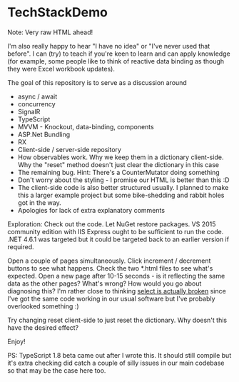 # TechStackDemo

Note: Very raw HTML ahead!

I'm also really happy to hear "I have no idea" or "I've never used that before".  I can (try) to teach if you're keen to learn and can apply knowledge (for example, some people like to think of reactive data binding as though they were Excel workbook updates).

The goal of this repository is to serve as a discussion around
* async / await
* concurrency
* SignalR
* TypeScript
* MVVM - Knockout, data-binding, components
* ASP.Net Bundling
* RX
* Client-side / server-side repository
* How observables work.  Why we keep them in a dictionary client-side.  Why the "reset" method doesn't just clear the dictionary in this case
* The remaining bug.  Hint: There's a CounterMutator doing something
* Don't worry about the styling - I promise our HTML is better than this :D
* The client-side code is also better structured usually.  I planned to make this a larger example project but some bike-shedding and rabbit holes got in the way.
* Apologies for lack of extra explanatory comments

Exploration:
Check out the code.  Let NuGet restore packages.  VS 2015 community edition with IIS Express ought to be sufficient to run the code.  .NET 4.6.1 was targeted but it could be targeted back to an earlier version if required.

Open a couple of pages simultaneously.  Click increment / decrement buttons to see what happens.  Check the two *.html files to see what's expected.  Open a new page after 10-15 seconds - is it reflecting the same data as the other pages?  What's wrong?  How would you go about diagnosing this?  I'm rather close to thinking [select is actually broken](http://blog.codinghorror.com/the-first-rule-of-programming-its-always-your-fault/) since I've got the same code working in our usual software but I've probably overlooked something :)

Try changing reset client-side to just reset the dictionary.  Why doesn't this have the desired effect?


Enjoy!


PS: 
TypeScript 1.8 beta came out after I wrote this.  It should still compile but it's extra checking did catch a couple of silly issues in our main codebase so that may be the case here too.
